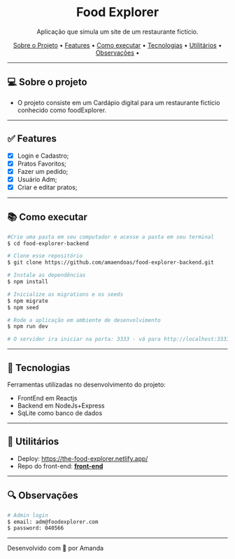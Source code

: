 <h1 align="center">Food Explorer</h1>

<p align="center">Aplicação que simula um site de um restaurante fictício. </p>

<p align="center">
  <a href="#computer-sobre-o-projeto">Sobre o Projeto</a> •
  <a href="#white_check_mark-features">Features</a> •
  <a href="#books-como-executar">Como executar</a> •
  <a href="#hammer-tecnologias">Tecnologias</a> •
  <a href="#hammer-utilitários">Utilitários</a> •
  <a href="#mag-observações">Observações</a> •
</p>

---

## :computer: Sobre o projeto

- O projeto consiste em um Cardápio digital para um restaurante fictício conhecido como foodExplorer.

---

## :white_check_mark: Features
- [x] Login e Cadastro;
- [x] Pratos Favoritos;
- [x] Fazer um pedido;
- [x] Usuário Adm;
- [x] Criar e editar pratos;

---

## :books: Como executar

```bash
#Crie uma pasta em seu computador e acesse a pasta em seu terminal
$ cd food-explorer-backend

# Clone esse repositório
$ git clone https://github.com/amaendoas/food-explorer-backend.git

# Instale as dependências
$ npm install

# Inicialize as migrations e os seeds
$ npm migrate
$ npm seed

# Rode a aplicação em ambiente de desenvolvimento
$ npm run dev

# O servidor ira iniciar na porta: 3333 - vá para http://localhost:3333
```

---

## :hammer: Tecnologias

Ferramentas utilizadas no desenvolvimento do projeto:

- FrontEnd em Reactjs
- Backend em NodeJs+Express
- SqLite como banco de dados

---

## :hammer: Utilitários

- Deploy: https://the-food-explorer.netlify.app/
- Repo do front-end: [**front-end**](https://github.com/amaendoas/food-explorer-front-end)

---

## :mag: Observações

```bash
# Admin login
$ email: adm@foodexplorer.com
$ password: 040566
```

---

Desenvolvido com 💜 por Amanda

